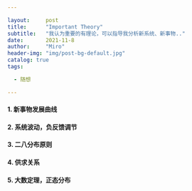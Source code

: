 ```yaml
---

layout:     post
title:      "Important Theory"
subtitle:   "我认为重要的有理论，可以指导我分析新系统、新事物.."
date:       2021-11-8
author:     "Miro"
header-img: "img/post-bg-default.jpg"
catalog: true
tags:

  - 随想

---
```


#### 1. 新事物发展曲线

#### 2. 系统波动，负反馈调节

#### 3. 二八分布原则

#### 4. 供求关系

#### 5. 大数定理，正态分布

